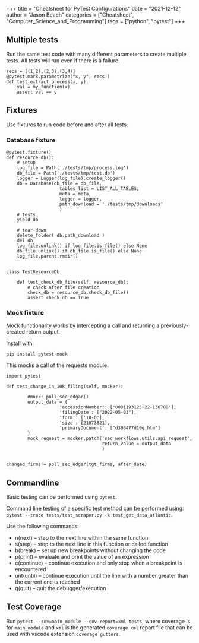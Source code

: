 
+++
title = "Cheatsheet for PyTest Configurations"
date = "2021-12-12"
author = "Jason Beach"
categories = ["Cheatsheet", "Computer_Science_and_Programming"]
tags = ["python", "pytest"]
+++


## Multiple tests

Run the same test code with many different parameters to create multiple tests.  All tests will run even if there is a failure.

```
recs = [(1,2),(2,3),(3,4)]
@pytest.mark.parametrize("x, y", recs )
def test_extract_process(x, y):
    val = my_function(x)
    assert val == y
```

## Fixtures

Use fixtures to run code before and after all tests.

### Database fixture


```
@pytest.fixture()
def resource_db():
    # setup
    log_file = Path('./tests/tmp/process.log')
    db_file = Path('./tests/tmp/test.db')
    logger = Logger(log_file).create_logger()
    db = Database(db_file = db_file,
                    tables_list = LIST_ALL_TABLES,
                    meta = meta,
                    logger = logger,
                    path_download = './tests/tmp/downloads'
                    )
    # tests
    yield db

    # tear-down
    delete_folder( db.path_download )
    del db
    log_file.unlink() if log_file.is_file() else None
    db_file.unlink() if db_file.is_file() else None
    log_file.parent.rmdir()
   
    
class TestResourceDb:

    def test_check_db_file(self, resource_db):
        # check after file creation
        check_db = resource_db.check_db_file()
        assert check_db == True

```



### Mock fixture

Mock functionality works by intercepting a call and returning a previously-created return output.

Install with:

```
pip install pytest-mock
```

This mocks a call of the requests module.

```
import pytest

def test_change_in_10k_filing(self, mocker):

        #mock: poll_sec_edgar()
        output_data = {
                    'accessionNumber': ["0001193125-22-138788"],
                    'filingDate': ["2022-05-03"],
                    'form': ['10-Q'],
                    'size': [21073821],
                    'primaryDocument': ["d306477d10q.htm"]
        }
        mock_request = mocker.patch('sec_workflows.utils.api_request', 
                                    return_value = output_data
                                    ) 

                                    
changed_firms = poll_sec_edgar(tgt_firms, after_date)
```



## Commandline

Basic testing can be performed using `pytest`.

Command line testing of a specific test method can be performed using:  `pytest --trace tests/test_scraper.py -k test_get_data_atlantic`.

Use the following commands:

* n(next) – step to the next line within the same function
* s(step) – step to the next line in this function or called function
* b(break) – set up new breakpoints without changing the code
* p(print) – evaluate and print the value of an expression
* c(continue) – continue execution and only stop when a breakpoint is encountered
* unt(until) – continue execution until the line with a number greater than the current one is reached
* q(quit) – quit the debugger/execution



## Test Coverage

Run `pytest --cov=main_module --cov-report=xml tests`, where coverage is for `main_module` and `xml` is the generated `coverage.xml` report file that can be used with vscode extension `coverage gutters`.


